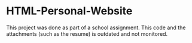 # HTML-Personal-Website

This project was done as part of a school assignment. This code and the attachments (such as the resume) is outdated and not monitored.

